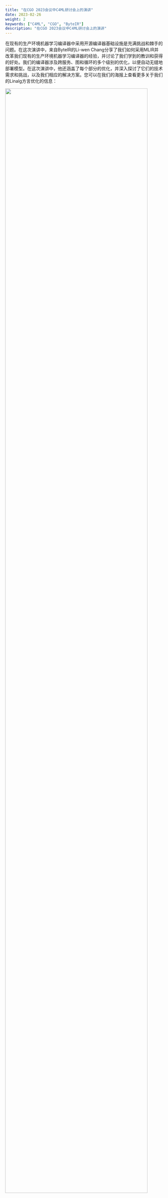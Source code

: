 ```yaml
---
title: "在CGO 2023会议中C4ML研讨会上的演讲"
date: 2023-02-26
weight: 2
keywords: ["C4ML", "CGO", "ByteIR"]
description: "在CGO 2023会议中C4ML研讨会上的演讲"
---
```

在现有的生产环境机器学习编译器中采用开源编译器基础设施是充满挑战和棘手的问题。在这次演讲中，来自ByteIR的Li-wen Chang分享了我们如何采用MLIR并改革我们现有的生产环境机器学习编译器的经验，并讨论了我们学到的教训和获得的好处。我们的编译器涉及跨服务、图和循环的多个级别的优化，以便自动无缝地部署模型。在这次演讲中，他还涵盖了每个部分的优化，并深入探讨了它们的技术需求和挑战，以及我们相应的解决方案。您可以在我们的海报上查看更多关于我们的Linalg方言优化的信息：

<img src="/img/blog/c4ml/c4ml23_poster.png" width="95%">

